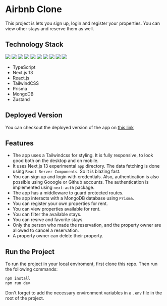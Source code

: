 # Airbnb Clone

This project is lets you sign up, login and register your properties. You can view other stays and reserve them as well.

## Technology Stack

![](https://img.shields.io/badge/next.js-000000?style=for-the-badge&logo=nextdotjs&logoColor=white)
![](https://img.shields.io/badge/React-20232A?style=for-the-badge&logo=react&logoColor=61DAFB)
![](https://img.shields.io/badge/TypeScript-007ACC?style=for-the-badge&logo=typescript&logoColor=white)
![](https://img.shields.io/badge/Tailwind_CSS-38B2AC?style=for-the-badge&logo=tailwind-css&logoColor=white)
![](https://img.shields.io/badge/Prisma-3982CE?style=for-the-badge&logo=Prisma&logoColor=white)
![](https://img.shields.io/badge/MongoDB-4EA94B?style=for-the-badge&logo=mongodb&logoColor=white)
![](https://img.shields.io/badge/npm-CB3837?style=for-the-badge&logo=npm&logoColor=white)
![](https://img.shields.io/badge/eslint-3A33D1?style=for-the-badge&logo=eslint&logoColor=white)
![](https://img.shields.io/badge/prettier-1A2C34?style=for-the-badge&logo=prettier&logoColor=F7BA3E)
![](https://img.shields.io/badge/GIT-E44C30?style=for-the-badge&logo=git&logoColor=white)

- TypeScript
- Next.js 13
- React.js
- TailwindCSS
- Prisma
- MongoDB
- Zustand

## Deployed Version

You can checkout the deployed version of the app on [this link](https://rent-stays-everywhere.vercel.app/)

## Features

- The app uses a Tailwindcss for styling. It is fully responsive, to look good both on the desktop and on mobile.
- It uses Next.js 13 experimental `app` directory. The data fetching is done using `React Server Components`. So it is blazing fast.
- You can sign up and login with credentials. Also, authentication is also possible using Gooogle or Github accounts. The authentication is implemented using `next-auth` package.
- The app has a middleware to guard protected routes.
- The app interacts with a MongoDB database using `Prisma`.
- You can register your own properties for rent.
- You can view properties available for rent.
- You can filter the available stays.
- You can resrve and favorite stays.
- Only the person who made the reservation, and the property owner are allowed to cancel a reservation.
- A property owner can delete their property.

## Run the Project

To run the project in your local enviroment, first clone this repo. Then run the following commands:

```bash
npm install
npm run dev
```

Don't forget to add the necessary environment variables in a `.env` file in the root of the project.
